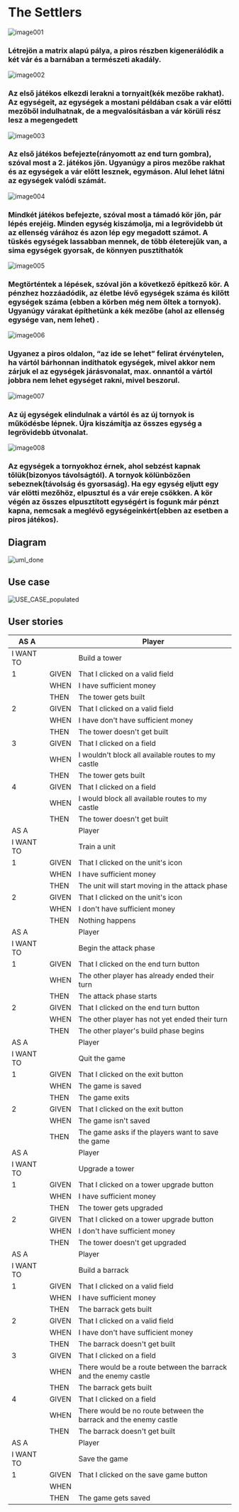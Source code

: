 # The Settlers

![image001](/uploads/56dfbe7d86428f0a786cebf1d76b2c8f/image001.png)
### Létrejön a matrix alapú pálya, a piros részben kigenerálódik a két vár és a barnában a természeti akadály.
![image002](/uploads/ab493bc9b807873ab3be883e534c6112/image002.png)
### Az első játékos elkezdi lerakni a tornyait(kék mezőbe rakhat). Az egységeit, az egységek a mostani példában csak a vár előtti mezőből indulhatnak, de a megvalósításban a vár körüli rész lesz a megengedett
![image003](/uploads/5a7718099c8903a2f993b8df81a2b484/image003.png)
### Az első játékos befejezte(rányomott az end turn gombra), szóval most a 2. játékos jön. Ugyanúgy a piros mezőbe rakhat és az egységek a vár előtt lesznek, egymáson. Alul lehet látni az egységek valódi számát.
![image004](/uploads/5b42d9602ed0cd2a9c3ee3f64c2f8e71/image004.png)
### Mindkét játékos befejezte, szóval most a támadó kör jön, pár lépés erejéig. Minden egység kiszámolja, mi a legrövidebb út az ellenség várához és azon lép egy megadott számot. A tüskés egységek lassabban  mennek, de több életerejűk van, a sima egységek gyorsak, de könnyen pusztíthatók
![image005](/uploads/3cdccf21b7a27121706b065737694e69/image005.png)
### Megtörténtek a lépések, szóval jön a következő építkező kör. A pénzhez hozzáadódik, az életbe lévő egységek száma és kilőtt egységek száma (ebben a körben még nem öltek a tornyok). Ugyanúgy várakat építhetünk a kék mezőbe (ahol az ellenség egysége van, nem lehet) .
![image006](/uploads/0f57847920fbea9872f8f0c124e12891/image006.png)
### Ugyanez a piros oldalon, “az ide se lehet” felirat érvénytelen, ha vártól bárhonnan indíthatok egységek, mivel akkor nem zárjuk el az egységek járásvonalat, max. onnantól a vártól jobbra nem lehet egységet rakni, mivel beszorul. 
![image007](/uploads/26e8276adefe981f92c0ee5d902c437d/image007.png)
### Az új egységek elindulnak a vártól és az új tornyok is működésbe lépnek. Újra kiszámítja az összes egység a legrövidebb útvonalat.
![image008](/uploads/ae93b7a97727a1eac3c89ed61e21daac/image008.png)
### Az egységek a tornyokhoz érnek, ahol sebzést kapnak tőlük(bizonyos távolságtól). A tornyok kölünbözően sebeznek(távolság és gyorsaság). Ha egy egység eljutt egy vár elötti mezőhöz, elpusztul és a vár ereje csökken. A kör végén az összes elpusztított egységért is fogunk már pénzt kapna, nemcsak a meglévő egységeinkért(ebben az esetben a piros játékos). 
## Diagram
![uml_done](/uploads/65052e3fa94e2ec2701ea09b8b071035/uml_done.PNG)

## Use case 
![USE_CASE_populated](/uploads/1ad27a64d41b0309811822da551536dc/USE_CASE_populated.png)

## User stories

| AS A      |       | Player                                                           |
|-----------|-------|------------------------------------------------------------------|
| I WANT TO |       | Build a tower                                                    |
| 1         | GIVEN | That I clicked on a valid field                                  |
|           | WHEN  | I have sufficient money                                          |
|           | THEN  | The tower gets built                                             |
| 2         | GIVEN | That I clicked on a valid field                                  |
|           | WHEN  | I have don't have sufficient money                               |
|           | THEN  | The tower doesn't get built                                      |
| 3         | GIVEN | That I clicked on a field                                        |
|           | WHEN  | I wouldn't block all available routes to my castle               |
|           | THEN  | The tower gets built                                             |
| 4         | GIVEN | That I clicked on a field                                        |
|           | WHEN  | I would block all available routes to my castle                  |
|           | THEN  | The tower doesn't get built                                      |
| AS A      |       | Player                                                           |
| I WANT TO |       | Train a unit                                                     |
| 1         | GIVEN | That I clicked on the unit's icon                                |
|           | WHEN  | I have sufficient money                                          |
|           | THEN  | The unit will start moving in the attack phase                   |
| 2         | GIVEN | That I clicked on the unit's icon                                |
|           | WHEN  | I don't have sufficient money                                    |
|           | THEN  | Nothing happens                                                  |
| AS A      |       | Player                                                           |
| I WANT TO |       | Begin the attack phase                                           |
| 1         | GIVEN | That I clicked on the end turn button                            |
|           | WHEN  | The other player has already ended their turn                    |
|           | THEN  | The attack phase starts                                          |
| 2         | GIVEN | That I clicked on the end turn button                            |
|           | WHEN  | The other player has not yet ended their turn                    |
|           | THEN  | The other player's build phase begins                            |
| AS A      |       | Player                                                           |
| I WANT TO |       | Quit the game                                                    |
| 1         | GIVEN | That I clicked on the exit button                                |
|           | WHEN  | The game is saved                                                |
|           | THEN  | The game exits                                                   |
| 2         | GIVEN | That I clicked on the exit button                                |
|           | WHEN  | The game isn't saved                                             |
|           | THEN  | The game asks if the players want to save the game               |
| AS A      |       | Player                                                           |
| I WANT TO |       | Upgrade a tower                                                  |
| 1         | GIVEN | That I clicked on a tower upgrade button                         |
|           | WHEN  | I have sufficient money                                          |
|           | THEN  | The tower gets upgraded                                          |
| 2         | GIVEN | That I clicked on a tower upgrade button                         |
|           | WHEN  | I don't have sufficient money                                    |
|           | THEN  | The tower doesn't get upgraded                                   |
| AS A      |       | Player                                                           |
| I WANT TO |       | Build a barrack                                                  |
| 1         | GIVEN | That I clicked on a valid field                                  |
|           | WHEN  | I have sufficient money                                          |
|           | THEN  | The barrack gets built                                           |
| 2         | GIVEN | That I clicked on a valid field                                  |
|           | WHEN  | I have don't have sufficient money                               |
|           | THEN  | The barrack doesn't get built                                    |
| 3         | GIVEN | That I clicked on a field                                        |
|           | WHEN  | There would be a route between the barrack and the enemy castle  |
|           | THEN  | The barrack gets built                                           |
| 4         | GIVEN | That I clicked on a field                                        |
|           | WHEN  | There would be no route between the barrack and the enemy castle |
|           | THEN  | The barrack doesn't get built                                    |
| AS A      |       | Player                                                           |
| I WANT TO |       | Save the game                                                    |
| 1         | GIVEN | That I clicked on the save game button                           |
|           | WHEN  |                                                                  |
|           | THEN  | The game gets saved                                              |

